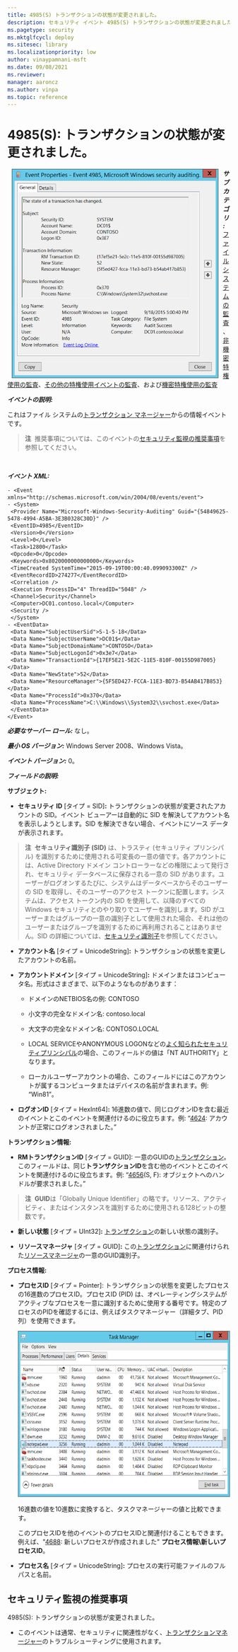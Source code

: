 ```yaml
---
title: 4985(S) トランザクションの状態が変更されました。
description: セキュリティ イベント 4985(S) トランザクションの状態が変更されました。について説明します。
ms.pagetype: security
ms.mktglfcycl: deploy
ms.sitesec: library
ms.localizationpriority: low
author: vinaypamnani-msft
ms.date: 09/08/2021
ms.reviewer: 
manager: aaroncz
ms.author: vinpa
ms.topic: reference
---
```


# 4985(S): トランザクションの状態が変更されました。

<img src="images/event-4985.png" alt="Event 4985 illustration" width="468" height="473" hspace="10" align="left" />

***サブカテゴリ:***&nbsp;[ファイル システムの監査](audit-file-system.md)、[非機密特権使用の監査](audit-non-sensitive-privilege-use.md)、[その他の特権使用イベントの監査](audit-other-privilege-use-events.md)、および[機密特権使用の監査](audit-sensitive-privilege-use.md)

***イベントの説明:***

これはファイル システムの[トランザクション マネージャー](/windows/win32/ktm/transaction-managers)からの情報イベントです。

> **注**&nbsp;&nbsp;推奨事項については、このイベントの[セキュリティ監視の推奨事項](#security-monitoring-recommendations)を参照してください。

<br clear="all">

***イベント XML:***
```
- <Event xmlns="http://schemas.microsoft.com/win/2004/08/events/event">
- <System>
 <Provider Name="Microsoft-Windows-Security-Auditing" Guid="{54849625-5478-4994-A5BA-3E3B0328C30D}" /> 
 <EventID>4985</EventID> 
 <Version>0</Version> 
 <Level>0</Level> 
 <Task>12800</Task> 
 <Opcode>0</Opcode> 
 <Keywords>0x8020000000000000</Keywords> 
 <TimeCreated SystemTime="2015-09-19T00:00:40.099093300Z" /> 
 <EventRecordID>274277</EventRecordID> 
 <Correlation /> 
 <Execution ProcessID="4" ThreadID="5048" /> 
 <Channel>Security</Channel> 
 <Computer>DC01.contoso.local</Computer> 
 <Security /> 
 </System>
- <EventData>
 <Data Name="SubjectUserSid">S-1-5-18</Data> 
 <Data Name="SubjectUserName">DC01$</Data> 
 <Data Name="SubjectDomainName">CONTOSO</Data> 
 <Data Name="SubjectLogonId">0x3e7</Data> 
 <Data Name="TransactionId">{17EF5E21-5E2C-11E5-810F-00155D987005}</Data> 
 <Data Name="NewState">52</Data> 
 <Data Name="ResourceManager">{5F5ED427-FCCA-11E3-BD73-B54AB417B853}</Data> 
 <Data Name="ProcessId">0x370</Data> 
 <Data Name="ProcessName">C:\\Windows\\System32\\svchost.exe</Data> 
 </EventData>
</Event>

```

***必要なサーバー ロール:*** なし。

***最小 OS バージョン:*** Windows Server 2008、Windows Vista。

***イベント バージョン:*** 0。

***フィールドの説明:***

**サブジェクト:**

-   **セキュリティ ID** \[タイプ = SID\]**:** トランザクションの状態が変更されたアカウントの SID。イベント ビューアーは自動的に SID を解決してアカウント名を表示しようとします。SID を解決できない場合、イベントにソース データが表示されます。

> **注**&nbsp;&nbsp;**セキュリティ識別子 (SID)** は、トラスティ (セキュリティ プリンシパル) を識別するために使用される可変長の一意の値です。各アカウントには、Active Directory ドメイン コントローラーなどの権限によって発行され、セキュリティ データベースに保存される一意の SID があります。ユーザーがログオンするたびに、システムはデータベースからそのユーザーの SID を取得し、そのユーザーのアクセス トークンに配置します。システムは、アクセス トークン内の SID を使用して、以降のすべての Windows セキュリティとのやり取りでユーザーを識別します。SID がユーザーまたはグループの一意の識別子として使用された場合、それは他のユーザーまたはグループを識別するために再利用されることはありません。SID の詳細については、[セキュリティ識別子](/windows/access-protection/access-control/security-identifiers)を参照してください。

-   **アカウント名** \[タイプ = UnicodeString\]**:** トランザクションの状態を変更したアカウントの名前。

-   **アカウントドメイン** \[タイプ = UnicodeString\]**:** ドメインまたはコンピュータ名。形式はさまざまで、以下のようなものがあります：

    -   ドメインのNETBIOS名の例: CONTOSO

    -   小文字の完全なドメイン名: contoso.local

    -   大文字の完全なドメイン名: CONTOSO.LOCAL

    -   LOCAL SERVICEやANONYMOUS LOGONなどの[よく知られたセキュリティプリンシパル](/windows/security/identity-protection/access-control/security-identifiers)の場合、このフィールドの値は「NT AUTHORITY」となります。

    -   ローカルユーザーアカウントの場合、このフィールドにはこのアカウントが属するコンピュータまたはデバイスの名前が含まれます。例: “Win81”。

-   **ログオンID** \[タイプ = HexInt64\]**:** 16進数の値で、同じログオンIDを含む最近のイベントとこのイベントを関連付けるのに役立ちます。例: “[4624](event-4624.md): アカウントが正常にログオンされました。”

**トランザクション情報:**

-   **RMトランザクションID** \[タイプ = GUID\]: 一意のGUIDの[トランザクション](/windows/win32/ktm/what-is-a-transaction)。このフィールドは、同じ**トランザクションID**を含む他のイベントとこのイベントを関連付けるのに役立ちます。例: “[4656](event-4656.md)(S, F): オブジェクトへのハンドルが要求されました。”

> **注**&nbsp;&nbsp;**GUID**は「Globally Unique Identifier」の略です。リソース、アクティビティ、またはインスタンスを識別するために使用される128ビットの整数です。

-   **新しい状態** \[タイプ = UInt32\]**:** [トランザクション](/windows/win32/ktm/what-is-a-transaction)の新しい状態の識別子。

-   **リソースマネージャ** \[タイプ = GUID\]**:** この[トランザクション](/windows/win32/ktm/what-is-a-transaction)に関連付けられた[リソースマネージャ](/windows/win32/ktm/resource-managers)の一意のGUID識別子。

**プロセス情報:**

-   **プロセスID** \[タイプ = Pointer\]: トランザクションの状態を変更したプロセスの16進数のプロセスID。プロセスID (PID) は、オペレーティングシステムがアクティブなプロセスを一意に識別するために使用する番号です。特定のプロセスのPIDを確認するには、例えばタスクマネージャー（詳細タブ、PID列）を使用できます。

    <img src="images/task-manager.png" alt="タスクマネージャーのイラスト" width="585" height="375" />

    16進数の値を10進数に変換すると、タスクマネージャーの値と比較できます。

    このプロセスIDを他のイベントのプロセスIDと関連付けることもできます。例えば、"[4688](event-4688.md): 新しいプロセスが作成されました" **プロセス情報\\新しいプロセスID**。

-   **プロセス名** \[タイプ = UnicodeString\]**:** プロセスの実行可能ファイルのフルパスと名前。

## セキュリティ監視の推奨事項

4985(S): トランザクションの状態が変更されました。

-   このイベントは通常、セキュリティに関連性がなく、[トランザクションマネージャー](/windows/win32/ktm/transaction-managers)のトラブルシューティングに使用されます。

